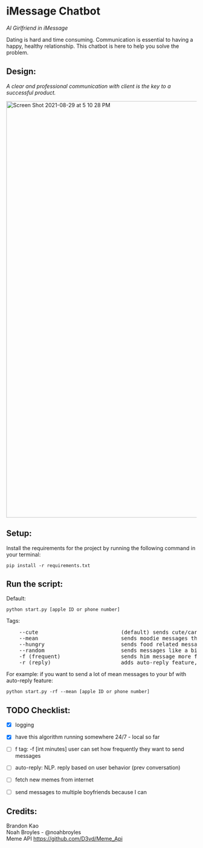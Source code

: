 # iMessage Chatbot

*AI Girlfriend in iMessage*  

Dating is hard and time consuming. Communication is essential to having a happy, healthy relationship. This chatbot is here to help you solve the problem.
<br>
## Design:
*A clear and professional communication with client is the key to a successful product.* 

<img width="1101" alt="Screen Shot 2021-08-29 at 5 10 28 PM" src="https://user-images.githubusercontent.com/20052048/131270077-db75877c-f8d6-4937-b950-30093c149ca0.png">


## Setup:
Install the requirements for the project by running the following command in your terminal:
```
pip install -r requirements.txt
```

## Run the script:
Default: 
```
python start.py [apple ID or phone number]
```
Tags: 
<pre>
    --cute                          (default) sends cute/caring/lovie-dovie messages (okie ❤️🥰😘) 
    --mean                          sends moodie messages that tend to pick up fights (k.)
    --hungry                        sends food related messages (Kk 😋🤤🍕🍩)
    --random                        sends messages like a bipolar (k. ❤️🥰😘)
    -f (frequent)                   sends him message more frequently
    -r (reply)                      adds auto-reply feature, else ghost him without the tag 
</pre>
For example: if you want to send a lot of mean messages to your bf with auto-reply feature:
```
python start.py -rf --mean [apple ID or phone number]
```


## TODO Checklist:
- [X] logging
- [X] have this algorithm running somewhere 24/7 - local so far
- [ ] f tag: -f [int minutes] user can set how frequently they want to send messages
- [ ] auto-reply: NLP. reply based on user behavior (prev conversation)
- [ ] fetch new memes from internet
- [ ] send messages to multiple boyfriends because I can


## Credits:
Brandon Kao <br>
Noah Broyles - @noahbroyles <br>
Meme API https://github.com/D3vd/Meme_Api
